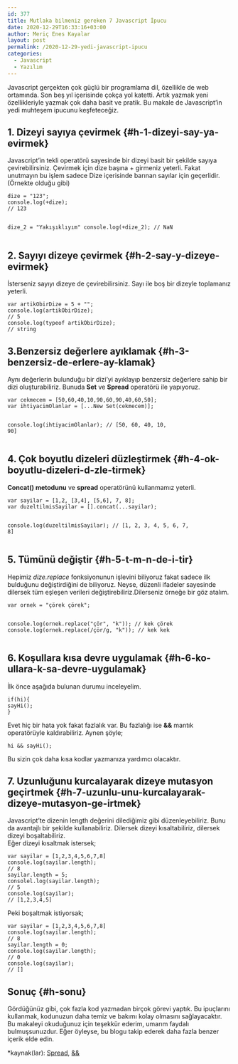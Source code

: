 ```yaml
---
id: 377
title: Mutlaka bilmeniz gereken 7 Javascript İpucu
date: 2020-12-29T16:33:16+03:00
author: Meriç Enes Kayalar
layout: post
permalink: /2020-12-29-yedi-javascript-ipucu
categories:
  - Javascript
  - Yazılım
---
```

Javascript gerçekten çok güçlü bir programlama dil, özellikle de web ortamında. Son beş yıl içerisinde çokça yol katetti. Artık yazmak yeni özellikleriyle yazmak çok daha basit ve pratik. Bu makale de Javascript&#8217;in yedi muhteşem ipucunu keşfeteceğiz.

## 1. Dizeyi sayıya çevirmek {#h-1-dizeyi-say-ya-evirmek}

Javascript&#8217;in tekli operatörü sayesinde bir dizeyi basit bir şekilde sayıya çevirebilirsiniz. Çevirmek için dize başına + girmeniz yeterli. Fakat unutmayın bu işlem sadece Dize içerisinde barınan sayılar için geçerlidir. (Örnekte olduğu gibi)

<div class="hcb_wrap">
  <pre class="prism line-numbers lang-js" data-file="ornekler.js" data-lang="JavaScript"><code>dize = "123";
console.log(+dize);
// 123 

dize_2 = "Yakışıklıyım"
console.log(+dize_2);
// NaN</code></pre>
</div>

## 2. Sayıyı dizeye çevirmek {#h-2-say-y-dizeye-evirmek}

İsterseniz sayıyı dizeye de çevirebilirsiniz. Sayı ile boş bir dizeyle toplamanız yeterli.

<div class="hcb_wrap">
  <pre class="prism line-numbers lang-js" data-file="ornekler.js" data-lang="JavaScript"><code>var artikObirDize = 5 + "";
console.log(artikObirDize);
// 5
console.log(typeof artikObirDize);
// string</code></pre>
</div>

## 3.Benzersiz değerlere ayıklamak {#h-3-benzersiz-de-erlere-ay-klamak}

Aynı değerlerin bulunduğu bir dizi&#8217;yi ayıklayıp benzersiz değerlere sahip bir dizi oluşturabiliriz. Bunuda **Set** ve **Spread** operatörü ile yapıyoruz.

<div class="hcb_wrap">
  <pre class="prism line-numbers lang-js" data-file="ornekler.js" data-lang="JavaScript"><code>var cekmecem = [50,60,40,10,90,60,90,40,60,50];
var ihtiyacimOlanlar = [...New Set(cekmecem)];

console.log(ihtiyacimOlanlar);
// [50, 60, 40, 10, 90]</code></pre>
</div>

## 4. Çok boyutlu dizeleri düzleştirmek {#h-4-ok-boyutlu-dizeleri-d-zle-tirmek}

**Concat() metodunu** ve **spread** operatörünü kullanmamız yeterli.

<div class="hcb_wrap">
  <pre class="prism line-numbers lang-js" data-file="ornekler.js" data-lang="JavaScript"><code>var sayilar = [1,2, [3,4], [5,6], 7, 8];
var duzeltilmisSayilar = [].concat(...sayilar);

console.log(duzeltilmisSayilar);
// [1, 2, 3, 4, 5, 6, 7, 8]</code></pre>
</div>

## 5. Tümünü değiştir {#h-5-t-m-n-de-i-tir}

Hepimiz _dize.replace_ fonksiyonunun işlevini biliyoruz fakat sadece ilk bulduğunu değiştirdiğini de biliyoruz. Neyse, düzenli ifadeler sayesinde dilersek tüm eşleşen verileri değiştirebiliriz.Dilerseniz örneğe bir göz atalım.

<div class="hcb_wrap">
  <pre class="prism line-numbers lang-js" data-file="ornekler.js" data-lang="JavaScript"><code>var ornek = "çörek çörek";

console.log(ornek.replace("çör", "k"));
// kek çörek
console.log(ornek.replace(/çör/g, "k"));
// kek kek</code></pre>
</div>

## 6. Koşullara kısa devre uygulamak {#h-6-ko-ullara-k-sa-devre-uygulamak}

İlk önce aşağıda bulunan durumu inceleyelim.

<div class="hcb_wrap">
  <pre class="prism line-numbers lang-js" data-file="ornekler.js" data-lang="JavaScript"><code>if(hi){
sayHi();
}</code></pre>
</div>

  
Evet hiç bir hata yok fakat fazlalık var. Bu fazlalığı ise **&&** mantık operatörüyle kaldırabiliriz. Aynen şöyle;

<div class="hcb_wrap">
  <pre class="prism line-numbers lang-js" data-file="ornekler.js" data-lang="JavaScript"><code>hi && sayHi();</code></pre>
</div>

  
Bu sizin çok daha kısa kodlar yazmanıza yardımcı olacaktır.

## 7. Uzunluğunu kurcalayarak dizeye mutasyon geçirtmek {#h-7-uzunlu-unu-kurcalayarak-dizeye-mutasyon-ge-irtmek}

Javascript&#8217;te dizenin length değerini dilediğimiz gibi düzenleyebiliriz. Bunu da avantajlı bir şekilde kullanabiliriz. Dilersek dizeyi kısaltabiliriz, dilersek dizeyi boşaltabiliriz.  
Eğer dizeyi kısaltmak istersek;

<div class="hcb_wrap">
  <pre class="prism line-numbers lang-js" data-file="ornekler.js" data-lang="JavaScript"><code>var sayilar = [1,2,3,4,5,6,7,8]
console.log(sayilar.length);
// 8
sayilar.length = 5;
consolel.log(sayilar.length);
// 5
console.log(sayilar);
// [1,2,3,4,5]</code></pre>
</div>

  
Peki boşaltmak istiyorsak;

<div class="hcb_wrap">
  <pre class="prism line-numbers lang-js" data-file="ornekler.js" data-lang="JavaScript"><code>var sayilar = [1,2,3,4,5,6,7,8]
console.log(sayilar.length);
// 8
sayilar.length = 0;
console.log(sayilar.length);
// 0
console.log(sayilar);
// []</code></pre>
</div>

## Sonuç {#h-sonu}

Gördüğünüz gibi, çok fazla kod yazmadan birçok görevi yaptık. Bu ipuçlarını kullanmak, kodunuzun daha temiz ve bakımı kolay olmasını sağlayacaktır.  
Bu makaleyi okuduğunuz için teşekkür ederim, umarım faydalı bulmuşsunuzdur. Eğer öyleyse, bu blogu takip ederek daha fazla benzer içerik elde edin.

<p class="has-small-font-size">
  *kaynak(lar): <a href="https://developer.mozilla.org/en-US/docs/Web/JavaScript/Reference/Operators/Spread_syntax">Spread</a>, <a href="https://developer.mozilla.org/en-US/docs/Web/JavaScript/Reference/Operators/Logical_AND">&&</a>
</p>

